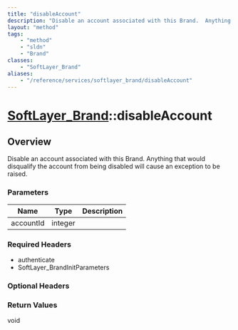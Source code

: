 ```yaml
---
title: "disableAccount"
description: "Disable an account associated with this Brand.  Anything that would disqualify the account from being disabled will caus... "
layout: "method"
tags:
    - "method"
    - "sldn"
    - "Brand"
classes:
    - "SoftLayer_Brand"
aliases:
    - "/reference/services/softlayer_brand/disableAccount"
---
```

# [SoftLayer_Brand](/reference/services/SoftLayer_Brand)::disableAccount




## Overview 
Disable an account associated with this Brand.  Anything that would disqualify the account from being disabled will cause an exception to be raised. 

### Parameters 
|Name | Type | Description |
| --- | --- | --- |
|accountId| integer| |


### Required Headers
* authenticate
* SoftLayer_BrandInitParameters

### Optional Headers

### Return Values
void


